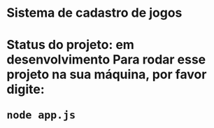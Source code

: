 <h1>Sistema de cadastro de jogos <h1>
 Status do projeto: em desenvolvimento
Para rodar esse projeto na sua máquina, por favor digite:

```
node app.js
```
